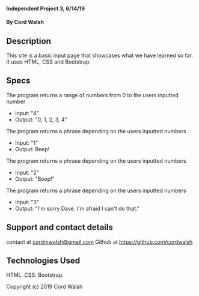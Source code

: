 
#### Independent Project 3, 6/14/19

#### By Cord Walsh

## Description

This site is a basic input page that showcases what we have learned so far. It uses HTML, CSS and Bootstrap.

## Specs

The program returns a range of numbers from 0 to the users inputted number
- Input: "4"
- Output: "0, 1, 2, 3, 4"

The program returns a phrase depending on the users inputted numbers
- Input: "1"
- Output: Beep!

The program returns a phrase depending on the users inputted numbers
- Input: "2"
- Output: "Boop!"

The program returns a phrase depending on the users inputted numbers
- Input: "3"
- Output: "I'm sorry Dave. I'm afraid I can't do that."

## Support and contact details

contact at cordmwalsh@gmail.com
Github at https://github.com/cordwalsh

## Technologies Used

HTML. CSS. Bootstrap.

Copyright (c) 2019 Cord Walsh
